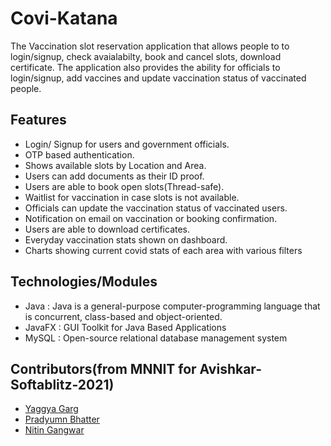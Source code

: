 # Covi-Katana

The Vaccination slot reservation application that allows people to to login/signup, check avaialabilty, book and cancel slots, download certificate. The application also provides the ability for officials to login/signup, add vaccines and update vaccination status of vaccinated people.

## Features
* Login/ Signup for users and government officials.
* OTP based authentication.
* Shows available slots by Location and Area.
* Users can add documents as their ID proof.
* Users are able to book open slots(Thread-safe).
* Waitlist for vaccination in case slots is not available.
* Officials can update the vaccination status of vaccinated users.
* Notification on email on vaccination or booking confirmation.
* Users are able to download certificates.
* Everyday vaccination stats shown on dashboard.
* Charts showing current covid stats of each area with various filters

 ## Technologies/Modules    
* Java      	: Java is a general-purpose computer-programming language that is concurrent, class-based and object-oriented.
* JavaFX    	: GUI Toolkit for Java Based Applications
* MySQL   	  : Open-source relational database management system  

## Contributors(from MNNIT for Avishkar-Softablitz-2021) 
* [Yaggya Garg](https://www.linkedin.com/in/yaggya-garg-08a356202/)
* [Pradyumn Bhatter](https://www.linkedin.com/in/pradyumn-bhatter-123985ab/)
* [Nitin Gangwar](https://www.linkedin.com/in/nitin-gangwar-4253b71b7/)
